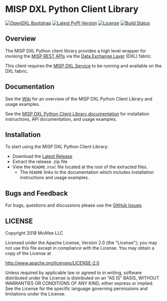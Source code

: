 # MISP DXL Python Client Library
[![OpenDXL Bootstrap](https://img.shields.io/badge/Built%20With-OpenDXL%20Bootstrap-blue.svg)](https://github.com/opendxl/opendxl-bootstrap-python)
[![Latest PyPI Version](https://img.shields.io/pypi/v/dxlmispclient.svg)](https://pypi.python.org/pypi/dxlmispclient)
[![License](https://img.shields.io/badge/License-Apache%202.0-blue.svg)](https://opensource.org/licenses/Apache-2.0)
[![Build Status](https://travis-ci.org/opendxl/opendxl-misp-client-python.png?branch=master)](https://travis-ci.org/opendxl/opendxl-misp-client-python)

## Overview

The MISP DXL Python client library provides a high level wrapper for
invoking the
[MISP REST APIs](https://misp.gitbooks.io/misp-book/content/automation/#automation-api)
via the [Data Exchange Layer](http://www.mcafee.com/us/solutions/data-exchange-layer.aspx)
(DXL) fabric.

This client requires the
[MISP DXL Service](https://github.com/opendxl/opendxl-misp-service-python)
to be running and available on the DXL fabric.

## Documentation

See the [Wiki](https://github.com/opendxl/opendxl-misp-client-python/wiki)
for an overview of the MISP DXL Python Client Library and usage examples.

See the
[MISP DXL Python Client Library documentation](https://opendxl.github.io/opendxl-misp-client-python/pydoc)
for installation instructions, API documentation, and usage examples.

## Installation

To start using the MISP DXL Python Client Library:

* Download the [Latest Release](https://github.com/opendxl/opendxl-misp-client-python/releases)
* Extract the release .zip file
* View the `README.html` file located at the root of the extracted files.
  * The `README` links to the documentation which includes installation
    instructions and usage examples.

## Bugs and Feedback

For bugs, questions and discussions please use the
[GitHub Issues](https://github.com/opendxl/opendxl-misp-client-python/issues).

## LICENSE

Copyright 2018 McAfee LLC

Licensed under the Apache License, Version 2.0 (the "License"); you may not use
this file except in compliance with the License. You may obtain a copy of the
License at

http://www.apache.org/licenses/LICENSE-2.0

Unless required by applicable law or agreed to in writing, software distributed
under the License is distributed on an "AS IS" BASIS, WITHOUT WARRANTIES OR
CONDITIONS OF ANY KIND, either express or implied. See the License for the
specific language governing permissions and limitations under the License.
